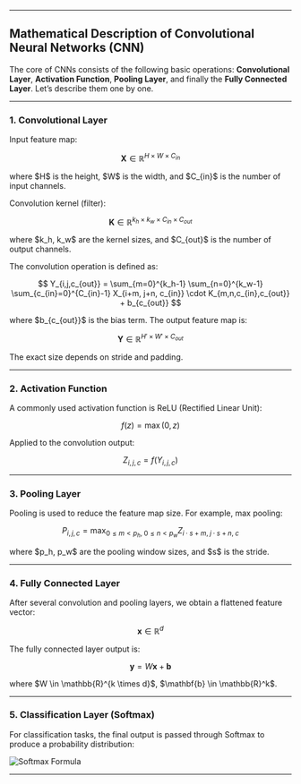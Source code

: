 

---

## Mathematical Description of Convolutional Neural Networks (CNN)

The core of CNNs consists of the following basic operations: **Convolutional Layer**, **Activation Function**, **Pooling Layer**, and finally the **Fully Connected Layer**. Let’s describe them one by one.

---

### 1. Convolutional Layer

Input feature map:

$$
\mathbf{X} \in \mathbb{R}^{H \times W \times C_{in}}
$$

where \$H\$ is the height, \$W\$ is the width, and \$C\_{in}\$ is the number of input channels.

Convolution kernel (filter):

$$
\mathbf{K} \in \mathbb{R}^{k_h \times k_w \times C_{in} \times C_{out}}
$$

where \$k\_h, k\_w\$ are the kernel sizes, and \$C\_{out}\$ is the number of output channels.

The convolution operation is defined as:

$$
Y_{i,j,c_{out}} = \sum_{m=0}^{k_h-1} \sum_{n=0}^{k_w-1} \sum_{c_{in}=0}^{C_{in}-1} 
X_{i+m, j+n, c_{in}} \cdot K_{m,n,c_{in},c_{out}} + b_{c_{out}}
$$

where \$b\_{c\_{out}}\$ is the bias term. The output feature map is:

$$
\mathbf{Y} \in \mathbb{R}^{H' \times W' \times C_{out}}
$$

The exact size depends on stride and padding.

---

### 2. Activation Function

A commonly used activation function is ReLU (Rectified Linear Unit):

$$
f(z) = \max(0, z)
$$

Applied to the convolution output:

$$
Z_{i,j,c} = f(Y_{i,j,c})
$$

---

### 3. Pooling Layer

Pooling is used to reduce the feature map size.
For example, max pooling:

$$
P_{i,j,c} = \max_{0 \leq m < p_h, \; 0 \leq n < p_w} Z_{i \cdot s + m, \; j \cdot s + n, \; c}
$$

where \$p\_h, p\_w\$ are the pooling window sizes, and \$s\$ is the stride.

---

### 4. Fully Connected Layer

After several convolution and pooling layers, we obtain a flattened feature vector:

$$
\mathbf{x} \in \mathbb{R}^d
$$

The fully connected layer output is:

$$
\mathbf{y} = W \mathbf{x} + \mathbf{b}
$$

where \$W \in \mathbb{R}^{k \times d}\$, \$\mathbf{b} \in \mathbb{R}^k\$.

---

### 5. Classification Layer (Softmax)

For classification tasks, the final output is passed through Softmax to produce a probability distribution:

![Softmax Formula](https://latex.codecogs.com/png.latex?\hat{y}_i%20=%20\frac{\exp\(y_i\)}{\sum_{j=1}^{k}%20\exp\(y_j\)})

---




